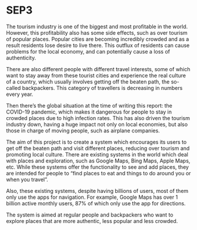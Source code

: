 # SEP3
The tourism industry is one of the biggest and most profitable in the world. However, this profitability also has some side effects, such as over tourism of popular places.  Popular cities are becoming incredibly crowded and as a result residents lose desire to live there. This outflux of residents can cause problems for the local economy, and can potentially cause a loss of authenticity.

There are also different people with different travel interests, some of which want to stay away from these tourist cities and experience the real culture of a country, which usually involves getting off the beaten path, the so-called backpackers. This category of travellers is decreasing in numbers every year. 

Then there’s the global situation at the time of writing this report: the COVID-19 pandemic, which makes it dangerous for people to stay in crowded places due to high infection rates. This has also driven the tourism industry down, having a huge impact not only on local economies, but also those in charge of moving people, such as airplane companies.

The aim of this project is to create a system which encourages its users to get off the beaten path and visit different places, reducing over tourism and promoting local culture. 
There are existing systems in the world which deal with places and exploration, such as Google Maps, Bing Maps, Apple Maps, etc. While these systems offer the functionality to see and add places, they are intended for people to “find places to eat and things to do around you or when you travel”.

Also, these existing systems, despite having billions of users, most of them only use the apps for navigation. For example, Google Maps has over 1 billion active monthly users, 87% of which only use the app for directions.

The system is aimed at regular people and backpackers who want to explore places that are more authentic, less popular and less crowded.
